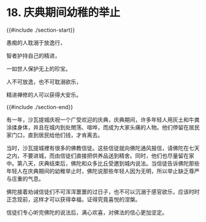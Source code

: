 # 18. 庆典期间幼稚的举止
{{#include ./section-start}}

愚痴的人耽溺于放逸行，

智者护持自己的精进，

一如世人保护无上的珍宝。

人不可放逸，也不可耽溺欲乐，

精进禅修的人可以获得大安乐。

{{#include ./section-end}}

有一年，沙瓦提城庆祝一个广受欢迎的庆典，庆典期间，许多年轻人用灰土和牛粪涂揉身体，并且在城内到处閒荡、喧哗，而成为大家头痛的人物。他们停留在居民家门口，直到居民给他们钱，才肯离去。

当时，沙瓦提城裡有很多的佛教信徒。这些信徒就向佛陀通风报信，请佛陀在七天之内，不要进城，而由信徒们直接把供养品送到精舍。同时，他们也尽量留在家中。第八天，庆典结束后，佛陀和众多比丘受邀到城内说法。当信徒告诉佛陀那些年轻人在庆典期间的幼稚举止时，佛陀说那些年轻人因为无明，所以举止缺乏尊严与庄重的气息。

佛陀接着劝诫信徒们不可浑浑噩噩的过日子，也不可以沉溺于感官欲乐，应该时时正念现前，这样才可以获得幸福，证得究竟喜悦的涅槃。

信徒们专心听完佛陀的说法后，满心欢喜，对佛法的信心更加坚定。

